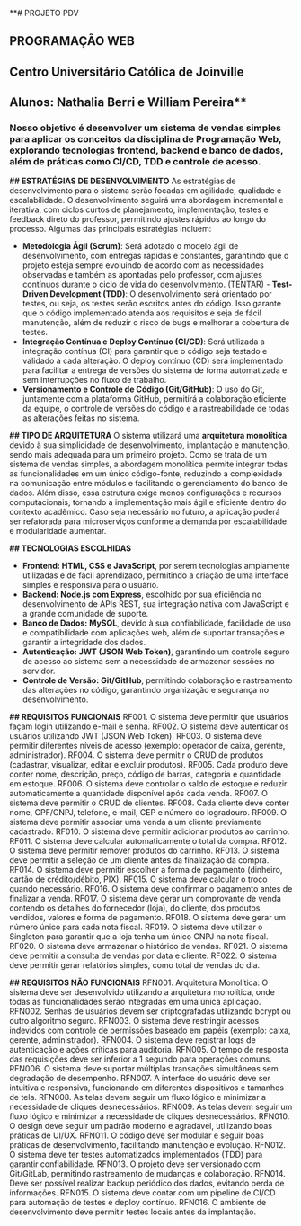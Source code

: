 **# PROJETO PDV
## PROGRAMAÇÃO WEB
## Centro Universitário Católica de Joinville
## Alunos: Nathalia Berri e William Pereira**

### Nosso objetivo é desenvolver um sistema de vendas simples para aplicar os conceitos da disciplina de Programação Web, explorando tecnologias frontend, backend e banco de dados, além de práticas como CI/CD, TDD e controle de acesso.

**## ESTRATÉGIAS DE DESENVOLVIMENTO**
As estratégias de desenvolvimento para o sistema serão focadas em agilidade, qualidade e escalabilidade. O desenvolvimento seguirá uma abordagem incremental e iterativa, com ciclos curtos de planejamento, implementação, testes e feedback direto do professor, permitindo ajustes rápidos ao longo do processo. Algumas das principais estratégias incluem:
- **Metodologia Ágil (Scrum)**: Será adotado o modelo ágil de desenvolvimento, com entregas rápidas e constantes, garantindo que o projeto esteja sempre evoluindo de acordo com as necessidades observadas e também as apontadas pelo professor, com ajustes contínuos durante o ciclo de vida do desenvolvimento.
(TENTAR) - **Test-Driven Development (TDD)**: O desenvolvimento será orientado por testes, ou seja, os testes serão escritos antes do código. Isso garante que o código implementado atenda aos requisitos e seja de fácil manutenção, além de reduzir o risco de bugs e melhorar a cobertura de testes.
- **Integração Contínua e Deploy Contínuo (CI/CD)**: Será utilizada a integração contínua (CI) para garantir que o código seja testado e validado a cada alteração. O deploy contínuo (CD) será implementado para facilitar a entrega de versões do sistema de forma automatizada e sem interrupções no fluxo de trabalho.
- **Versionamento e Controle de Código (Git/GitHub)**: O uso do Git, juntamente com a plataforma GitHub, permitirá a colaboração eficiente da equipe, o controle de versões do código e a rastreabilidade de todas as alterações feitas no sistema.

**## TIPO DE ARQUITETURA**
O sistema utilizará uma **arquitetura monolítica** devido à sua simplicidade de desenvolvimento, implantação e manutenção, sendo mais adequada para um primeiro projeto. Como se trata de um sistema de vendas simples, a abordagem monolítica permite integrar todas as funcionalidades em um único código-fonte, reduzindo a complexidade na comunicação entre módulos e facilitando o gerenciamento do banco de dados. Além disso, essa estrutura exige menos configurações e recursos computacionais, tornando a implementação mais ágil e eficiente dentro do contexto acadêmico. Caso seja necessário no futuro, a aplicação poderá ser refatorada para microserviços conforme a demanda por escalabilidade e modularidade aumentar.

**## TECNOLOGIAS ESCOLHIDAS**
- **Frontend: HTML, CSS e JavaScript**, por serem tecnologias amplamente utilizadas e de fácil aprendizado, permitindo a criação de uma interface simples e responsiva para o usuário.
- **Backend: Node.js com Express**, escolhido por sua eficiência no desenvolvimento de APIs REST, sua integração nativa com JavaScript e a grande comunidade de suporte.
- **Banco de Dados: MySQL**, devido à sua confiabilidade, facilidade de uso e compatibilidade com aplicações web, além de suportar transações e garantir a integridade dos dados.
- **Autenticação: JWT (JSON Web Token)**, garantindo um controle seguro de acesso ao sistema sem a necessidade de armazenar sessões no servidor.
- **Controle de Versão: Git/GitHub**, permitindo colaboração e rastreamento das alterações no código, garantindo organização e segurança no desenvolvimento.

**## REQUISITOS FUNCIONAIS**
RF001. O sistema deve permitir que usuários façam login utilizando e-mail e senha.
RF002. O sistema deve autenticar os usuários utilizando JWT (JSON Web Token).
RF003. O sistema deve permitir diferentes níveis de acesso (exemplo: operador de caixa, gerente, administrador).
RF004. O sistema deve permitir o CRUD de produtos (cadastrar, visualizar, editar e excluir produtos).
RF005. Cada produto deve conter nome, descrição, preço, código de barras, categoria e quantidade em estoque.
RF006. O sistema deve controlar o saldo de estoque e reduzir automaticamente a quantidade disponível após cada venda.
RF007. O sistema deve permitir o CRUD de clientes.
RF008. Cada cliente deve conter nome, CPF/CNPJ, telefone, e-mail, CEP e número do logradouro.
RF009. O sistema deve permitir associar uma venda a um cliente previamente cadastrado.
RF010. O sistema deve permitir adicionar produtos ao carrinho.
RF011. O sistema deve calcular automaticamente o total da compra.
RF012. O sistema deve permitir remover produtos do carrinho.
RF013. O sistema deve permitir a seleção de um cliente antes da finalização da compra.
RF014. O sistema deve permitir escolher a forma de pagamento (dinheiro, cartão de crédito/débito, PIX).
RF015. O sistema deve calcular o troco quando necessário.
RF016. O sistema deve confirmar o pagamento antes de finalizar a venda.
RF017. O sistema deve gerar um comprovante de venda contendo os detalhes do fornecedor (loja), do cliente,  dos produtos vendidos, valores e forma de pagamento.
RF018. O sistema deve gerar um número único para cada nota fiscal.
RF019. O sistema deve utilizar o Singleton para garantir que a loja tenha um único CNPJ na nota fiscal.
RF020. O sistema deve armazenar o histórico de vendas.
RF021. O sistema deve permitir a consulta de vendas por data e cliente.
RF022. O sistema deve permitir gerar relatórios simples, como total de vendas do dia.

**## REQUISITOS NÃO FUNCIONAIS**
RFN001. Arquitetura Monolítica: O sistema deve ser desenvolvido utilizando a arquitetura monolítica, onde todas as funcionalidades serão integradas em uma única aplicação.
RFN002. Senhas de usuários devem ser criptografadas utilizando bcrypt ou outro algoritmo seguro.
RFN003. O sistema deve restringir acessos indevidos com controle de permissões baseado em papéis (exemplo: caixa, gerente, administrador).
RFN004. O sistema deve registrar logs de autenticação e ações críticas para auditoria.
RFN005. O tempo de resposta das requisições deve ser inferior a 1 segundo para operações comuns.
RFN006. O sistema deve suportar múltiplas transações simultâneas sem degradação de desempenho.
RFN007. A interface do usuário deve ser intuitiva e responsiva, funcionando em diferentes dispositivos e tamanhos de tela.
RFN008. As telas devem seguir um fluxo lógico e minimizar a necessidade de cliques desnecessários.
RFN009. As telas devem seguir um fluxo lógico e minimizar a necessidade de cliques desnecessários.
RFN010. O design deve seguir um padrão moderno e agradável, utilizando boas práticas de UI/UX.
RFN011. O código deve ser modular e seguir boas práticas de desenvolvimento, facilitando manutenção e evolução.
RFN012. O sistema deve ter testes automatizados implementados (TDD) para garantir confiabilidade.
RFN013. O projeto deve ser versionado com Git/GitLab, permitindo rastreamento de mudanças e colaboração.
RFN014. Deve ser possível realizar backup periódico dos dados, evitando perda de informações.
RFN015. O sistema deve contar com um pipeline de CI/CD para automação de testes e deploy contínuo.
RFN016. O ambiente de desenvolvimento deve permitir testes locais antes da implantação.
